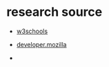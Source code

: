 # research source

- [w3schools](https://www.w3schools.com/js/default.asp)

- [developer.mozilla](https://developer.mozilla.org/)

-

